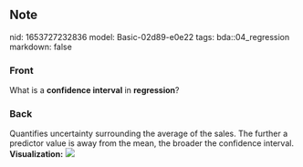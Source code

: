 ## Note
nid: 1653727232836
model: Basic-02d89-e0e22
tags: bda::04_regression
markdown: false

### Front
What is a <b>confidence interval</b> in <b>regression</b>?

### Back
Quantifies uncertainty surrounding the average of the sales. The
further a predictor value is away from the mean, the broader the
confidence interval. <b>Visualization:</b> <img src= 
"paste-b003100e040ec076299aacdb5ce83012a35bb8ed.jpg">
